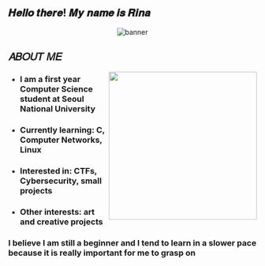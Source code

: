 ## 𝑯𝒆𝒍𝒍𝒐 𝒕𝒉𝒆𝒓𝒆! 𝑴𝒚 𝒏𝒂𝒎𝒆 𝒊𝒔 𝑹𝒊𝒏𝒂
<p align="center">
  <img src="https://github.com/user-attachments/assets/fbcf9e4b-5a8c-4be3-8456-da7f80b1d1c0" alt="banner"/>
</p>

## 𝐴𝐵𝑂𝑈𝑇 𝑀𝐸
<div>
<img src="https://github.com/user-attachments/assets/e1b4ebfe-d295-49d6-8c01-a4c9f11ff806" align="right" width=300>
  </div>
<div>
<ul>
  <li><h3>I am a first year Computer Science student at Seoul National University</h3></li>
  <li><h3>Currently learning:</b> C, Computer Networks, Linux</h3></li>
  <li><h3>Interested in:</b> CTFs, Cybersecurity, small projects</h3></li>
  <li><h3>Other interests:</b> art and creative projects</h3></li>
</ul>
</div>
<div>
<h3>I believe I am still a beginner and I tend to learn in a slower pace because it is really important for me to grasp on </h3>
</div>



<!--!

**doll-exe/doll-exe** is a ✨ _special_ ✨ repository because its `README.md` (this file) appears on your GitHub profile.

Here are some ideas to get you started:

- 🔭 I’m currently working on ...
- 🌱 I’m currently learning ...
- 👯 I’m looking to collaborate on ...
- 🤔 I’m looking for help with ...
- 💬 Ask me about ...
- 📫 How to reach me: ...
- 😄 Pronouns: ...
- ⚡ Fun fact: ...
-->
